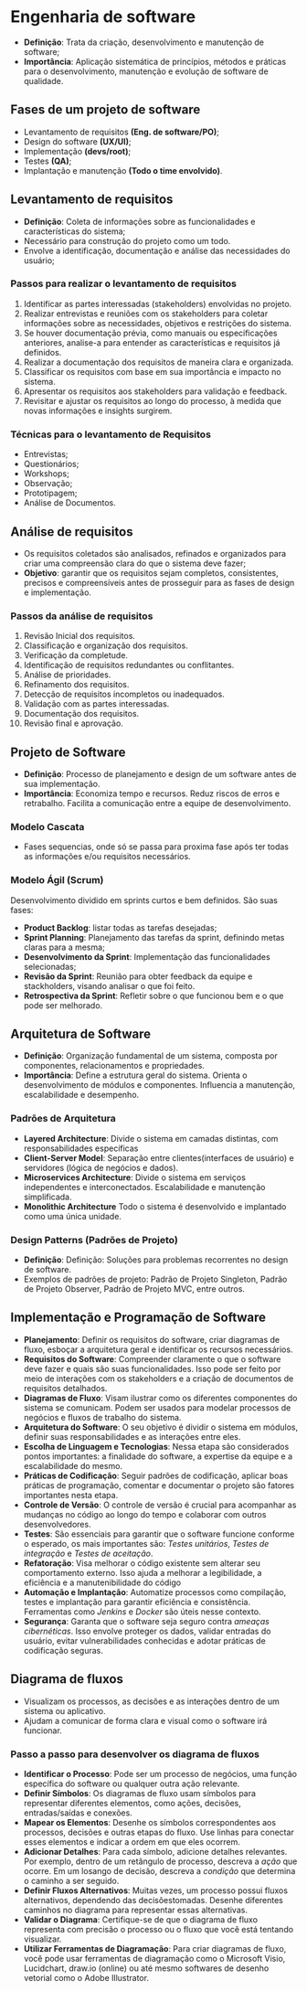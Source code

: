 # Engenharia de software

* __Definição__: Trata da criação, desenvolvimento e manutenção de software;
* __Importância__: Aplicação sistemática de princípios, métodos e práticas para o desenvolvimento, manutenção e evolução de software de qualidade.

## Fases de um projeto de software

* Levantamento de requisitos __(Eng. de software/PO)__;
* Design do software __(UX/UI)__;
* Implementação __(devs/root)__;
* Testes __(QA)__;
* Implantação e manutenção __(Todo o time envolvido)__.
  
## Levantamento de requisitos

* __Definição__: Coleta de informações sobre as funcionalidades e características do sistema;
* Necessário para construção do projeto como um todo.
* Envolve a identificação, documentação e análise das necessidades do usuário;

### Passos para realizar o levantamento de requisitos

1. Identificar as partes interessadas (stakeholders) envolvidas no projeto.
2. Realizar entrevistas e reuniões com os stakeholders para coletar informações sobre as necessidades, objetivos e restrições do sistema.
3. Se houver documentação prévia, como manuais ou especificações anteriores, analise-a para entender as características e requisitos já definidos.
4. Realizar a documentação dos requisitos de maneira clara e organizada.
5. Classificar os requisitos com base em sua importância e impacto no sistema. 
6. Apresentar os requisitos aos stakeholders para validação e feedback. 
7. Revisitar e ajustar os requisitos ao longo do processo, à medida que novas informações e insights surgirem.
 
### Técnicas para o levantamento de Requisitos

* Entrevistas;
* Questionários;
* Workshops;
* Observação;
* Prototipagem;
* Análise de Documentos.

## Análise de requisitos

* Os requisitos coletados são analisados, refinados e organizados para criar uma compreensão clara do que o sistema deve fazer;
* __Objetivo__: garantir que os requisitos sejam completos, consistentes, precisos e compreensíveis antes de prosseguir para as fases de design e implementação.

### Passos da análise de requisitos

1. Revisão Inicial dos requisitos.
2. Classificação e organização dos requisitos.
3. Verificação da completude.
4. Identificação de requisitos redundantes ou conflitantes.
5. Análise de prioridades.
6. Refinamento dos requisitos.
7. Detecção de requisitos incompletos ou inadequados.
8. Validação com as partes interessadas.
9. Documentação dos requisitos.
10. Revisão final e aprovação.

## Projeto de Software

* __Definição__: Processo de planejamento e design de um software antes de sua implementação.
* __Importância__: Economiza tempo e recursos. Reduz riscos de erros e retrabalho. Facilita a comunicação entre a equipe de desenvolvimento.

### Modelo Cascata

* Fases sequencias, onde só se passa para proxima fase após ter todas as informações e/ou requisitos necessários.

### Modelo Ágil (Scrum)

Desenvolvimento dividido em sprints curtos e bem definidos.
São suas fases: 

* __Product Backlog__: listar todas as tarefas desejadas;
* __Sprint Planning__: Planejamento das tarefas da sprint, definindo metas claras para a mesma;
* __Desenvolvimento da Sprint__: Implementação das funcionalidades selecionadas;
* __Revisão da Sprint__: Reunião para obter feedback da equipe e stackholders, visando analisar o que foi feito.
* __Retrospectiva da Sprint__:  Refletir sobre o que funcionou bem e o que pode ser melhorado. 

## Arquitetura de Software

* __Definição__: Organização fundamental de um sistema, composta por componentes, relacionamentos e propriedades.
* __Importância__: Define a estrutura geral do sistema. Orienta o desenvolvimento de módulos e componentes. Influencia a manutenção, escalabilidade e desempenho.

### Padrões de Arquitetura

* __Layered Architecture__: Divide o sistema em camadas distintas, com responsabilidades específicas
* __Client-Server Model__: Separação entre clientes(interfaces de usuário) e servidores (lógica de negócios e dados).
* __Microservices Architecture__: Divide o sistema em serviços independentes e interconectados. Escalabilidade e manutenção simplificada.
* __Monolithic Architecture__ Todo o sistema é desenvolvido e implantado como uma única unidade.

### Design Patterns (Padrões de Projeto)

* __Definição__: Definição: Soluções para problemas recorrentes no design de software.
* Exemplos de padrões de projeto: Padrão de Projeto Singleton, Padrão de Projeto Observer, Padrão de Projeto MVC, entre outros.

## Implementação e Programação de Software

* __Planejamento__: Definir os requisitos do software, criar diagramas de fluxo, esboçar a arquitetura geral e identificar os recursos necessários.
* __Requisitos do Software__: Compreender claramente o
que o software deve fazer e quais são suas funcionalidades. Isso pode ser feito por meio de interações com os stakeholders e a criação de documentos de requisitos detalhados.
* __Diagramas de Fluxo__: Visam ilustrar como os diferentes componentes do sistema se comunicam. Podem ser usados para modelar processos de negócios e fluxos de trabalho do sistema.
* __Arquitetura do Software__: O seu objetivo é dividir o sistema em módulos, definir suas responsabilidades e as interações entre eles.
* __Escolha de Linguagem e Tecnologias__: Nessa etapa são considerados pontos importantes: a finalidade do software, a expertise da equipe e a escalabilidade do mesmo.
* __Práticas de Codificação__: Seguir padrões de codificação, aplicar boas práticas de programação, comentar e documentar o projeto são fatores importantes nesta etapa.
* __Controle de Versão__: O controle de versão é crucial para
acompanhar as mudanças no código ao longo do tempo e colaborar com outros desenvolvedores.
* __Testes__:  São essenciais para garantir que o software funcione conforme o esperado, os mais importantes são: _Testes unitários_, _Testes de integração_ e _Testes de aceitação_.
* __Refatoração__: Visa melhorar o código existente sem alterar seu comportamento externo. Isso ajuda a melhorar a legibilidade, a eficiência e a manutenibilidade do código
* __Automação e Implantação__: Automatize processos como compilação, testes e implantação para garantir eficiência e consistência. Ferramentas como _Jenkins_ e _Docker_ são úteis nesse contexto.
* __Segurança__: Garanta que o software seja seguro contra
_ameaças cibernéticas_. Isso envolve proteger os dados,
validar entradas do usuário, evitar vulnerabilidades
conhecidas e adotar práticas de codificação seguras.

## Diagrama de fluxos

* Visualizam os processos, as decisões e as interações dentro de um sistema ou aplicativo.
* Ajudam a comunicar de forma clara e visual como o software irá funcionar.

### Passo a passo para desenvolver os diagrama de fluxos

* __Identificar o Processo__: Pode ser um processo de negócios, uma função específica do software ou qualquer outra ação relevante.
* __Definir Símbolos__: Os diagramas de fluxo usam símbolos
para representar diferentes elementos, como ações, decisões, entradas/saídas e conexões.
* __Mapear os Elementos__: Desenhe os símbolos correspondentes aos processos, decisões e outras etapas do fluxo. Use linhas para conectar esses elementos e indicar a ordem em que eles ocorrem.
* __Adicionar Detalhes__: Para cada símbolo, adicione detalhes relevantes. Por exemplo, dentro de um retângulo de processo, descreva a _ação_ que ocorre. Em um losango de decisão, descreva a _condição_ que determina o caminho a ser seguido.
* __Definir Fluxos Alternativos__: Muitas vezes, um processo
possui fluxos alternativos, dependendo das decisõestomadas. Desenhe diferentes caminhos no diagrama para representar essas alternativas.
* __Validar o Diagrama__: Certifique-se de que o diagrama de
fluxo representa com precisão o processo ou o fluxo que você está tentando visualizar.
* __Utilizar Ferramentas de Diagramação__: Para criar diagramas de fluxo, você pode usar ferramentas de diagramação como o Microsoft Visio, Lucidchart, draw.io (online) ou até mesmo softwares de desenho vetorial como o Adobe Illustrator.
